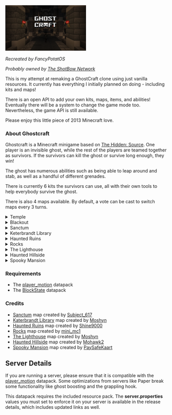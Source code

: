 

<img src="https://github.com/FancyPotatOS/Ghostcraft/blob/master/images/screenshot.png?raw=true" alt="library_screenshot" style="width:50%;"/>

<em>Recreated by FancyPotatOS</em>

<em>Probably owned by [The ShotBow Network](https://shotbow.net/)</em>


This is my attempt at remaking a GhostCraft clone using just vanilla resources. It currently has everything I initially planned on doing - including kits and maps!

There is an open API to add your own kits, maps, items, and abilities! Eventually there will be a system to change the game mode too. Nevertheless, the game API is still available.

Please enjoy this little piece of 2013 Minecraft love.


### About Ghostcraft

Ghostcraft is a Minecraft minigame based on [The Hidden: Source](https://www.hidden-source.com/). One player is an invisible ghost, while the rest of the players are teamed together as survivors. If the survivors can kill the ghost or survive long enough, they win!

The ghost has numerous abilities such as being able to leap around and stab, as well as a handful of different grenades.

There is currently 6 kits the survivors can use, all with their own tools to help everybody survive the ghost.

There is also 4 maps available. By default, a vote can be cast to switch maps every 3 turns.

<details>
    <summary>Temple</summary>
    <br>
    <img src="https://github.com/FancyPotatOS/Ghostcraft/blob/master/images/maps/temple.png?raw=true" alt="temple_screenshot" style="width:50%;"/>
</details>
<details>
    <summary>Blackout</summary>
    <br>
    <img src="https://github.com/FancyPotatOS/Ghostcraft/blob/master/images/maps/blackout.png?raw=true" alt="temple_screenshot" style="width:50%;"/>
</details>
<details>
    <summary>Sanctum</summary>
    <br>
    <img src="https://github.com/FancyPotatOS/Ghostcraft/blob/master/images/maps/sanctum.png?raw=true" alt="sanctum_screenshot" style="width:50%;"/>
</details>
<details>
    <summary>Keterbrandt Library</summary>
    <br>
    <img src="https://github.com/FancyPotatOS/Ghostcraft/blob/master/images/maps/library.png?raw=true" alt="library_screenshot" style="width:50%;"/>
</details>
<details>
    <summary>Haunted Ruins</summary>
    <br>
    <img src="https://github.com/FancyPotatOS/Ghostcraft/blob/master/images/maps/haunted_ruins.png?raw=true" alt="haunted_ruins_screenshot" style="width:50%;"/>
</details>
<details>
    <summary>Rocks</summary>
    <br>
    <img src="https://github.com/FancyPotatOS/Ghostcraft/blob/master/images/maps/rocks.png?raw=true" alt="rocks_screenshot" style="width:50%;"/>
</details>
<details>
    <summary>The Lighthouse</summary>
    <br>
    <img src="https://github.com/FancyPotatOS/Ghostcraft/blob/master/images/maps/the_lighthouse.png?raw=true" alt="lighthouse_screenshot" style="width:50%;"/>
</details>
<details>
    <summary>Haunted Hillside</summary>
    <br>
    <img src="https://github.com/FancyPotatOS/Ghostcraft/blob/master/images/maps/haunted_hillside.png?raw=true" alt="haunted_hillside_screenshot" style="width:50%;"/>
</details>
<details>
    <summary>Spooky Mansion</summary>
    <br>
    <img src="https://github.com/FancyPotatOS/Ghostcraft/blob/master/images/maps/spooky_mansion.png?raw=true" alt="spooky_mansion_screenshot" style="width:50%;"/>
</details>


### Requirements
- The [player_motion](https://cdn.modrinth.com/data/oDhxdGVZ/versions/aW4ph2OC/player_motion.zip) datapack
- The [BlockState](https://github.com/Triton365/BlockState/releases/download/v1.0.3/BlockState_1.21.5.zip) datapack


### Credits
- [Sanctum](https://shotbow.net/forum/threads/sanctum-a-ghostcraft-map.77827/) map created by [Subject_617](https://shotbow.net/forum/members/subject_617.1984/)
- [Katerbrandt Library](https://shotbow.net/forum/threads/map-submission-the-katerbrandt-library.326662/#post-2647846) map created by [Moshyn](https://shotbow.net/forum/members/moshyn.1122691/)
- [Haunted Ruins](https://shotbow.net/forum/threads/hunted-ruins.153763/) map created by [Shine9000](https://shotbow.net/forum/members/shine9000.506077/)
- [Rocks](https://shotbow.net/forum/threads/ghostcraft-map-rocks.257077/) map created by [mini_mc1](https://shotbow.net/forum/members/mini_mc1.172117/)
- [The Lighthouse](https://shotbow.net/forum/threads/map-the-lighthouse.288742/) map created by [Moshyn](https://shotbow.net/forum/members/moshyn.1122691/)
- [Haunted Hillside](https://shotbow.net/forum/threads/haunted-hillside-a-map-for-ghostcraft.384331/) map created by [Mohawk2](https://shotbow.net/forum/members/mohawk2.3598432/)
- [Spooky Mansion](https://shotbow.net/forum/threads/spookey-mansion.387199/) map created by [PaySafeKaart](https://shotbow.net/forum/members/paysafekaart.3689119/)



## Server Details

If you are running a server, please ensure that it is compatible with the [player_motion](https://modrinth.com/datapack/player_motion) datapack. Some optimizations from servers like Paper break some functionality like ghost boosting and the grappling hook.

This datapack requires the included resource pack. The <b>server.properties</b> values you must set to enforce it on your server is available in the release details, which includes updated links as well.

